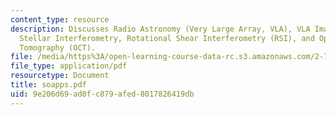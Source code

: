 ```yaml
---
content_type: resource
description: Discusses Radio Astronomy (Very Large Array, VLA), VLA Images, Michelson
  Stellar Interferometry, Rotational Shear Interferometry (RSI), and Optical Coherence
  Tomography (OCT).
file: /media/https%3A/open-learning-course-data-rc.s3.amazonaws.com/2-717j-optical-engineering-spring-2002/9e206d69ad0fc879afed8017826419db_soapps.pdf
file_type: application/pdf
resourcetype: Document
title: soapps.pdf
uid: 9e206d69-ad0f-c879-afed-8017826419db
---
```

